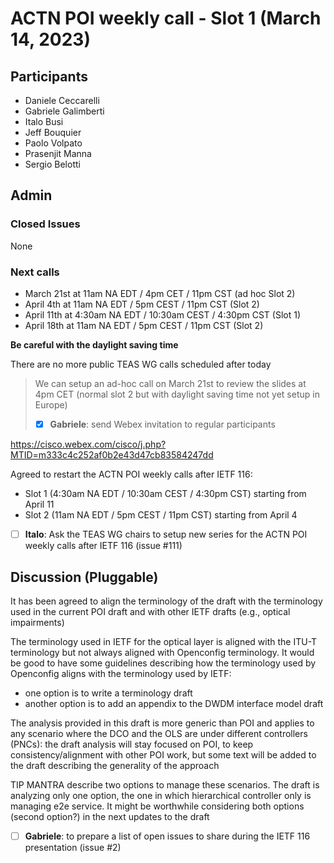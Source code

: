 # ACTN POI weekly call - Slot 1 (March 14, 2023)

## Participants

- Daniele Ceccarelli
- Gabriele Galimberti
- Italo Busi
- Jeff Bouquier
- Paolo Volpato
- Prasenjit Manna
- Sergio Belotti

## Admin

### Closed Issues

None

### Next calls

- March 21st at 11am NA EDT / 4pm CET / 11pm CST (ad hoc Slot 2)
- April 4th at 11am NA EDT / 5pm CEST / 11pm CST (Slot 2)
- April 11th at 4:30am NA EDT / 10:30am CEST / 4:30pm CST (Slot 1)
- April 18th at 11am NA EDT / 5pm CEST / 11pm CST (Slot 2)

**Be careful with the daylight saving time**

There are no more public TEAS WG calls scheduled after today

> We can setup an ad-hoc call on March 21st to review the slides at 4pm CET (normal slot 2 but with daylight saving time not yet setup in Europe)
> 
> - [x] **Gabriele**: send Webex invitation to regular participants

https://cisco.webex.com/cisco/j.php?MTID=m333c4c252af0b2e43d47cb83584247dd

Agreed to restart the ACTN POI weekly calls after IETF 116:
- Slot 1 (4:30am NA EDT / 10:30am CEST / 4:30pm CST) starting from April 11
- Slot 2 (11am NA EDT / 5pm CEST / 11pm CST) starting from April 4

- [ ] **Italo**: Ask the TEAS WG chairs to setup new series for the ACTN POI weekly calls after IETF 116 (issue #111)

## Discussion (Pluggable)

It has been agreed to align the terminology of the draft with the terminology used in the current POI draft and with other IETF drafts (e.g., optical impairments)

The terminology used in IETF for the optical layer is aligned with the ITU-T terminology but not always aligned with Openconfig terminology. It would be good to have some guidelines describing how the terminology used by Openconfig aligns with the terminology used by IETF:
- one option is to write a terminology draft
- another option is to add an appendix to the DWDM interface model draft

The analysis provided in this draft is more generic than POI and applies to any scenario where the DCO and the OLS are under different controllers (PNCs): the draft analysis will stay focused on POI, to keep consistency/alignment with other POI work, but some text will be added to the draft describing the generality of the approach

TIP MANTRA describe two options to manage these scenarios. The draft is analyzing only one option, the one in which hierarchical controller only is managing e2e service. It might be worthwhile considering both options (second option?) in the next updates to the draft

- [ ] **Gabriele**: to prepare a list of open issues to share during the IETF 116 presentation (issue #2)
